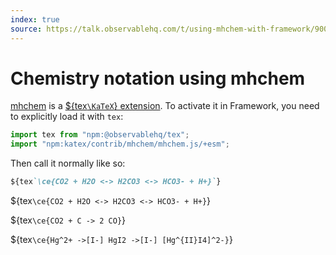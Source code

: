 ```yaml
---
index: true
source: https://talk.observablehq.com/t/using-mhchem-with-framework/9006
---
```


# Chemistry notation using mhchem

[mhchem](https://mhchem.github.io/MathJax-mhchem/) is a [${tex`\KaTeX`} extension](https://github.com/KaTeX/KaTeX/blob/main/contrib/mhchem/README.md). To activate it in Framework, you need to explicitly load it with `tex`:

```js echo
import tex from "npm:@observablehq/tex";
import "npm:katex/contrib/mhchem/mhchem.js/+esm";
```

Then call it normally like so:

```md
${tex`\ce{CO2 + H2O <-> H2CO3 <-> HCO3- + H+}`}
```

${tex`\ce{CO2 + H2O <-> H2CO3 <-> HCO3- + H+}`}

${tex`\ce{CO2 + C -> 2 CO}`}

${tex`\ce{Hg^2+ ->[I-] HgI2 ->[I-] [Hg^{II}I4]^2-}`}
